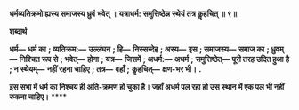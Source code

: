**धर्मव्यतिक्रमो ह्यस्य समाजस्य ध्रुवं भवेत् ।** **यत्राधर्म: समुत्तिष्ठेन्न स्थेयं तत्र कॢहचित् ॥ ९॥** 

**शब्दार्थ** 

**धर्म—** **धर्म का** **; व्यतिक्रम:—** **उल्लंघन** **; हि—** **निस्सन्देह** **; अस्य—** **इस** **; समाजस्य—** **समाज का** **; ध्रुवम्—** **निश्चित रूप से** **; भवेत्—** **होगा** **; यत्र—** **जिसमें** **; अधर्म:—** **अधर्म** **; समुत्तिष्ठेत्—** **पूरी तरह उदित हुआ है** **; न स्थेयम्—** **नहीं रहना चाहिए** **; तत्र—** **वहाँ** **;** **कॢहचित्—** **क्षण-भर भी।** **.** 

**इस सभा में धर्म का निश्चय ही अति-क्रमण हो चुका है। जहाँ अधर्म पल रहा हो उस स्थान** **में एक पल भी नहीं रुकना चाहिए।** **** 